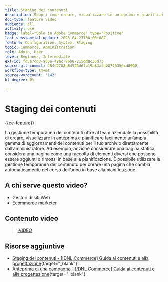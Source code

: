 ```yaml
---
title: Staging dei contenuti
description: Scopri come creare, visualizzare in anteprima e pianificare un’ampia gamma di aggiornamenti di contenuto per il tuo store direttamente dall’Amministratore.
doc-type: feature video
audience: all
activity: use
badge: label="Solo in Adobe Commerce" type="Positive"
last-substantial-update: 2023-04-27T00:00:00Z
feature: Configuration, System, Staging
topic: Commerce, Administration
role: Admin, User
level: Beginner, Intermediate
exl-id: fc5a7cd3-905a-49ac-86b8-215dd8c36d73
source-git-commit: 404d2708a6d540d6fb19a33afb20726356cd8000
workflow-type: tm+mt
source-wordcount: '142'
ht-degree: 0%

---
```


# Staging dei contenuti

{{ee-feature}}

La gestione temporanea dei contenuti offre al team aziendale la possibilità di creare, visualizzare in anteprima e pianificare facilmente un’ampia gamma di aggiornamenti dei contenuti per il tuo archivio direttamente dall’amministratore. Ad esempio, anziché considerare una pagina statica, considera una pagina come una raccolta di elementi diversi che possono essere aggiunti o rimossi in base alla pianificazione. È possibile utilizzare la gestione temporanea del contenuto per creare una pagina che cambia automaticamente nel corso dell’anno in base alla pianificazione.

## A chi serve questo video?

- Gestori di siti Web
- Ecommerce marketer

## Contenuto video

>[!VIDEO](https://video.tv.adobe.com/v/343784?quality=12&learn=on)

## Risorse aggiuntive

- [Staging dei contenuti - [!DNL Commerce] Guida ai contenuti e alla progettazione](https://experienceleague.adobe.com/docs/commerce-admin/content-design/staging/content-staging.html){target="_blank"}
- [Anteprima di una campagna - [!DNL Commerce] Guida ai contenuti e alla progettazione](https://experienceleague.adobe.com/docs/commerce-admin/content-design/staging/content-staging-preview.html){target="_blank"}
